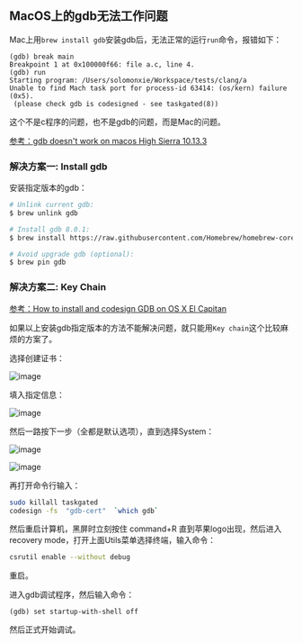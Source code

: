 ## MacOS上的gdb无法工作问题

Mac上用`brew install gdb`安装gdb后，无法正常的运行`run`命令，报错如下：
```
(gdb) break main
Breakpoint 1 at 0x100000f66: file a.c, line 4.
(gdb) run
Starting program: /Users/solomonxie/Workspace/tests/clang/a
Unable to find Mach task port for process-id 63414: (os/kern) failure (0x5).
 (please check gdb is codesigned - see taskgated(8))
```

这个不是c程序的问题，也不是gdb的问题，而是Mac的问题。

[参考：gdb doesn't work on macos High Sierra 10.13.3](https://stackoverflow.com/questions/49001329/gdb-doesnt-work-on-macos-high-sierra-10-13-3)



### 解决方案一: Install gdb

安装指定版本的gdb：
```sh
# Unlink current gdb:
$ brew unlink gdb

# Install gdb 8.0.1:
$ brew install https://raw.githubusercontent.com/Homebrew/homebrew-core/9ec9fb27a33698fc7636afce5c1c16787e9ce3f3/Formula/gdb.rb

# Avoid upgrade gdb (optional):
$ brew pin gdb
```


### 解决方案二: Key Chain

[参考：How to install and codesign GDB on OS X El Capitan](https://medium.com/@royalstream/how-to-install-and-codesign-gdb-on-os-x-el-capitan-aab3d1172e95)

如果以上安装gdb指定版本的方法不能解决问题，就只能用`Key chain`这个比较麻烦的方案了。

选择创建证书：

![image](https://user-images.githubusercontent.com/14041622/51910550-7d2ec200-240a-11e9-928b-d72ba35571ab.png)


填入指定信息：

![image](https://user-images.githubusercontent.com/14041622/51910590-a0f20800-240a-11e9-967b-a5e9ec6b5d82.png)

然后一路按下一步（全都是默认选项），直到选择System：

![image](https://user-images.githubusercontent.com/14041622/51916587-98a0c980-2418-11e9-9576-c103229a3d62.png)

![image](https://user-images.githubusercontent.com/14041622/51910638-c848d500-240a-11e9-90e3-898283181b64.png)

再打开命令行输入：
```sh
sudo killall taskgated
codesign -fs  "gdb-cert"  `which gdb`
```

然后重启计算机，黑屏时立刻按住 command+R 直到苹果logo出现，然后进入recovery mode，打开上面Utils菜单选择终端，输入命令：
```sh
csrutil enable --without debug
```

重启。

进入gdb调试程序，然后输入命令：
```
(gdb) set startup-with-shell off
```

然后正式开始调试。
